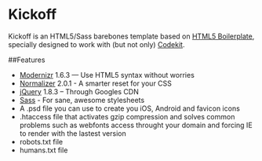 Kickoff
=======

Kickoff is an HTML5/Sass barebones template based on [HTML5 Boilerplate](http://html5boilerplate.com), specially designed to work with (but not only) [Codekit](http://incident57.com/codekit).

##Features
- [Modernizr](http://modernizr.com) 1.6.3 — Use HTML5 syntax without worries
- [Normalizer](http://necolas.github.com/normalize.css) 2.0.1 - A smarter reset for your CSS
- [jQuery](http://jquery.org) 1.8.3 – Through Googles CDN
- [Sass](http://sass-lang.com) - For sane, awesome stylesheets
- A .psd file you can use to create you iOS, Android and favicon icons
- .htaccess file that activates gzip compression and solves common problems such as webfonts access throught your domain and forcing IE to render with the lastest version
- robots.txt file
- humans.txt file
